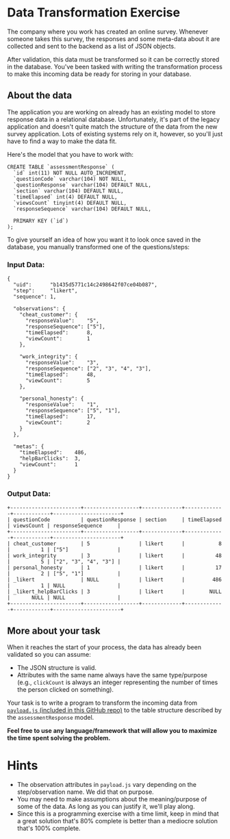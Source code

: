 # Data Transformation Exercise

The company where you work has created an online survey. Whenever someone takes this survey, the responses and some meta-data about it are collected and sent to the backend as a list of JSON objects.

After validation, this data must be transformed so it can be correctly stored in the database. You've been tasked with writing the transformation process to make this incoming data be ready for storing in your database.

## About the data

The application you are working on already has an existing model to store response data in a relational database.  Unfortunately, it's part of the legacy application and doesn't quite match the structure of the data from the new survey application.  Lots of existing systems rely on it, however, so you'll just have to find a way to make the data fit.

Here's the model that you have to work with:

```
CREATE TABLE `assessmentResponse` (
  `id` int(11) NOT NULL AUTO_INCREMENT,
  `questionCode` varchar(104) NOT NULL,
  `questionResponse` varchar(104) DEFAULT NULL,
  `section` varchar(104) DEFAULT NULL,
  `timeElapsed` int(4) DEFAULT NULL,
  `viewsCount` tinyint(4) DEFAULT NULL,
  `responseSequence` varchar(104) DEFAULT NULL,

  PRIMARY KEY (`id`)
);
```

To give yourself an idea of how you want it to look once saved in the database, you manually transformed one of the questions/steps:

### Input Data:
```
{
  "uid":      "b1435d5771c14c2498642f07ce04b087",
  "step":     "likert",
  "sequence": 1,

  "observations": {
    "cheat_customer": {
      "responseValue":    "5",
      "responseSequence": ["5"],
      "timeElapsed":      8,
      "viewCount":        1
    },

    "work_integrity": {
      "responseValue":    "3",
      "responseSequence": ["2", "3", "4", "3"],
      "timeElapsed":      48,
      "viewCount":        5
    },

    "personal_honesty": {
      "responseValue":    "1",
      "responseSequence": ["5", "1"],
      "timeElapsed":      17,
      "viewCount":        2
    }
  },

  "metas": {
    "timeElapsed":    486,
    "helpBarClicks":  3,
    "viewCount":      1
  }
}
```

### Output Data:
```
+-----------------------+------------------+-------------+-------------+------------+----------------------+
| questionCode          | questionResponse | section     | timeElapsed | viewsCount | responseSequence     |
+-----------------------+------------------+-------------+-------------+------------+----------------------+
| cheat_customer        | 5                | likert      |           8 |          1 | ["5"]                |
| work_integrity        | 3                | likert      |          48 |          5 | ["2", "3", "4", "3"] |
| personal_honesty      | 1                | likert      |          17 |          2 | ["5", "1"]           |
| _likert               | NULL             | likert      |         486 |          1 | NULL                 |
| _likert_helpBarClicks | 3                | likert      |        NULL |       NULL | NULL                 |
+-----------------------+------------------+-------------+-------------+------------+----------------------+
```

## More about your task

When it reaches the start of your process, the data has already been validated so you can assume:

  - The JSON structure is valid.
  - Attributes with the same name always have the same type/purpose (e.g., `clickCount` is always an integer
    representing the number of times the person clicked on something).

Your task is to write a program to transform the incoming data from [`payload.js` (included in this GitHub repo)](payload.js) to the table structure described by the `assessmentResponse` model.

**Feel free to use any language/framework that will allow you to maximize the time spent solving the problem.**

# Hints

- The observation attributes in `payload.js` vary depending on the step/observation name.  We did that on purpose.
- You may need to make assumptions about the meaning/purpose of some of the data.  As long as you can justify it, we'll play along.
- Since this is a programming exercise with a time limit, keep in mind that a great solution that's 80% complete is better than a mediocre solution that's 100% complete.

